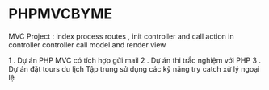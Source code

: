 # PHPMVCBYME

MVC Project : 
index process routes , init controller and call action in controller
controller call model and render view 

1 . Dự án PHP MVC có tích hợp gửi mail
2 . Dự án thi trắc nghiệm với PHP
3 . Dự án đặt tours du lịch 
Tập trung sử dụng các kỹ năng try catch xử lý ngoại lệ
